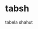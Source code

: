 # tabsh
tabela shahut
<!DOCTYPE html>
<html>

<head>
    <title>tabela e shahut</title>


</head>

<body>
    <script type="text/javascript">


        let table = document.createElement("table");//krijuam tabelen

        for (let i = 0; i < 10; i++) {
            let rreshti = document.createElement("tr"); //krijojme reshtin
            for (let j = 0; j < 10; j++) {
                let
                    qeliza = document.createElement("td"); //krijojme kolonen
                if ((i + j) % 2 == 0) {
                    qeliza.style.backgroundColor = "red";
                    qeliza.style.width = "100px";
                }
                else {
                    qeliza.style.backgroundColor = "black";
                    qeliza.style.width = "100px"
                }
                rreshti.appendChild(qeliza);
            }
            table.appendChild(rreshti);
        }

        document.body.appendChild(table);


    </Script>
</body>

</html>
